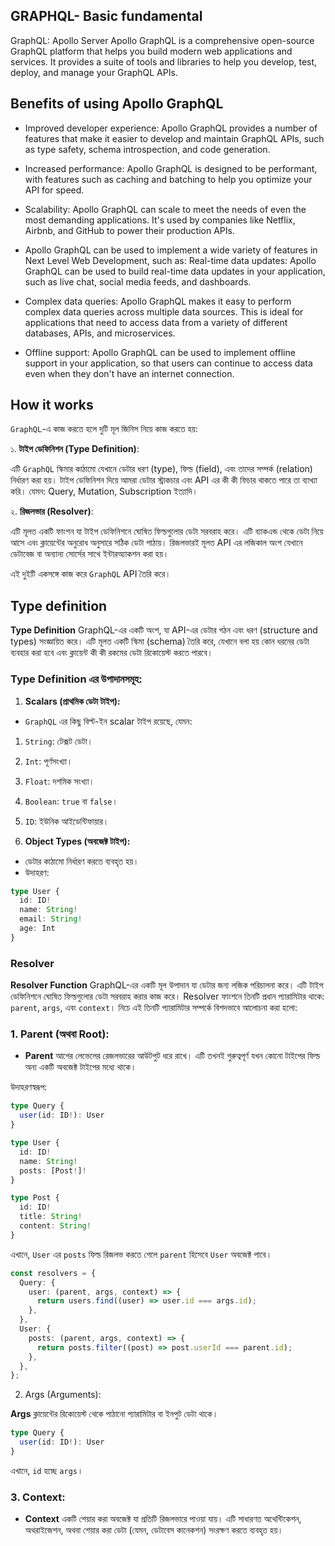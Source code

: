 ## GRAPHQL- Basic fundamental

GraphQL: Apollo Server
Apollo GraphQL is a comprehensive open-source GraphQL platform that helps you build modern web applications and services. It provides a suite of tools and libraries to help you develop, test, deploy, and manage your GraphQL APIs.

## Benefits of using Apollo GraphQL

- Improved developer experience: Apollo GraphQL provides a number of features that make it easier to develop and maintain GraphQL APIs, such as type safety, schema introspection, and code generation.

- Increased performance: Apollo GraphQL is designed to be performant, with features such as caching and batching to help you optimize your API for speed.

- Scalability: Apollo GraphQL can scale to meet the needs of even the most demanding applications. It's used by companies like Netflix, Airbnb, and GitHub to power their production APIs.

- Apollo GraphQL can be used to implement a wide variety of features in Next Level Web Development, such as:
  Real-time data updates: Apollo GraphQL can be used to build real-time data updates in your application, such as live chat, social media feeds, and dashboards.

- Complex data queries: Apollo GraphQL makes it easy to perform complex data queries across multiple data sources. This is ideal for applications that need to access data from a variety of different databases, APIs, and microservices.

- Offline support: Apollo GraphQL can be used to implement offline support in your application, so that users can continue to access data even when they don't have an internet connection.

## How it works

`GraphQL`-এ কাজ করতে হলে দুটি মূল জিনিস নিয়ে কাজ করতে হয়:

১. **টাইপ ডেফিনিশন (Type Definition)**:

এটি `GraphQL` স্কিমার কাঠামো যেখানে ডেটার ধরণ (type), ফিল্ড (field), এবং তাদের সম্পর্ক (relation) নির্ধারণ করা হয়। টাইপ ডেফিনিশন দিয়ে আমরা ডেটার স্ট্রাকচার এবং API এর কী কী ফিচার থাকতে পারে তা ব্যাখ্যা করি। যেমন: Query, Mutation, Subscription ইত্যাদি।

২. **রিজলভার (Resolver)**:

এটি মূলত একটি ফাংশন যা টাইপ ডেফিনিশনে ঘোষিত ফিল্ডগুলোর ডেটা সরবরাহ করে। এটি ব্যাকএন্ড থেকে ডেটা নিয়ে আসে এবং ক্লায়েন্টের অনুরোধ অনুসারে সঠিক ডেটা পাঠায়। রিজলভারই মূলত API এর লজিকাল অংশ যেখানে ডেটাবেজ বা অন্যান্য সোর্সের সাথে ইন্টারঅ্যাকশন করা হয়।

এই দুইটি একসঙ্গে কাজ করে `GraphQL` API তৈরি করে।

## Type definition

**Type Definition** GraphQL-এর একটি অংশ, যা API-এর ডেটার গঠন এবং ধরণ (structure and types) সংজ্ঞায়িত করে। এটি মূলত একটি স্কিমা (schema) তৈরি করে, যেখানে বলা হয় কোন ধরনের ডেটা ব্যবহার করা হবে এবং ক্লায়েন্ট কী কী রকমের ডেটা রিকোয়েস্ট করতে পারবে।

### Type Definition এর উপাদানসমূহ:

1. **Scalars (প্রাথমিক ডেটা টাইপ):**

- `GraphQL` এর কিছু বিল্ট-ইন scalar টাইপ রয়েছে, যেমন:

1. `String`: টেক্সট ডেটা।
2. `Int`: পূর্ণসংখ্যা।
3. `Float`: দশমিক সংখ্যা।
4. `Boolean`: `true` বা `false`।
5. `ID`: ইউনিক আইডেন্টিফায়ার।

6. **Object Types (অবজেক্ট টাইপ):**

- ডেটার কাঠামো নির্ধারণ করতে ব্যবহৃত হয়।
- উদাহরণ:

```ts
type User {
  id: ID!
  name: String!
  email: String!
  age: Int
}
```

### Resolver

**Resolver Function** GraphQL-এর একটি মূল উপাদান যা ডেটার জন্য লজিক পরিচালনা করে। এটি টাইপ ডেফিনিশনে ঘোষিত ফিল্ডগুলোর ডেটা সরবরাহ করার কাজ করে। Resolver ফাংশনে তিনটি প্রধান প্যারামিটার থাকে: `parent`, `args`, এবং `context`। নিচে এই তিনটি প্যারামিটার সম্পর্কে বিশদভাবে আলোচনা করা হলো:

### **1. Parent (অথবা Root):**

- **Parent** আগের লেভেলের রেজলভারের আউটপুট ধরে রাখে। এটি তখনই গুরুত্বপূর্ণ যখন কোনো টাইপের ফিল্ড অন্য একটি অবজেক্ট টাইপের মধ্যে থাকে।

উদাহরণস্বরূপ:

```ts
type Query {
  user(id: ID!): User
}

type User {
  id: ID!
  name: String!
  posts: [Post!]!
}

type Post {
  id: ID!
  title: String!
  content: String!
}

```

এখানে, `User` এর `posts` ফিল্ড রিজলভ করতে গেলে `parent` হিসেবে `User` অবজেক্ট পাবে।

```ts
const resolvers = {
  Query: {
    user: (parent, args, context) => {
      return users.find((user) => user.id === args.id);
    },
  },
  User: {
    posts: (parent, args, context) => {
      return posts.filter((post) => post.userId === parent.id);
    },
  },
};
```

2. Args (Arguments):

**Args** ক্লায়েন্টের রিকোয়েস্ট থেকে পাঠানো প্যারামিটার বা ইনপুট ডেটা থাকে।

```ts
type Query {
  user(id: ID!): User
}

```

এখানে, `id` হচ্ছে `args`।

### **3. Context:**

- **Context** একটি শেয়ার করা অবজেক্ট যা প্রতিটি রিজলভারে পাওয়া যায়। এটি সাধারণত অথেন্টিকেশন, অথরাইজেশন, অথবা শেয়ার করা ডেটা (যেমন, ডেটাবেস কানেকশন) সংরক্ষণ করতে ব্যবহৃত হয়।
